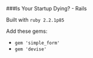 ###Is Your Startup Dying? - Rails

Built with `ruby 2.2.1p85`

Add these gems:

* `gem 'simple_form'`
* `gem 'devise'`

